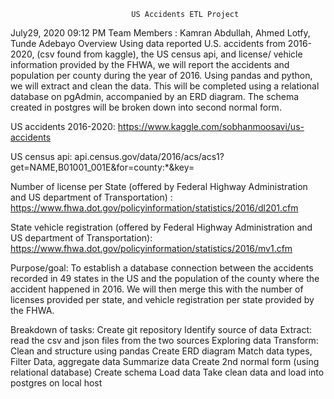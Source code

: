                               US Accidents ETL Project
July29, 2020 09:12 PM
Team Members : Kamran Abdullah, Ahmed Lotfy, Tunde Adebayo
Overview
	Using data reported U.S. accidents from 2016-2020, (csv found from kaggle), the US census api, and license/ vehicle information provided by the FHWA, we will report the accidents and population per county during the year of 2016. Using pandas and python, we will extract and clean the data. This will be completed using a relational database on pgAdmin, accompanied by an ERD diagram. The schema created in postgres will be broken down into second normal form.

US accidents 2016-2020: https://www.kaggle.com/sobhanmoosavi/us-accidents

US census api: api.census.gov/data/2016/acs/acs1?get=NAME,B01001_001E&for=county:*&key=

Number of license per State (offered by Federal Highway Administration and US department of Transportation) : https://www.fhwa.dot.gov/policyinformation/statistics/2016/dl201.cfm

State vehicle registration (offered by Federal Highway Administration and US department of Transportation): https://www.fhwa.dot.gov/policyinformation/statistics/2016/mv1.cfm


Purpose/goal:
To establish a database connection between the accidents recorded in 49 states in the US and the population of the county where the accident happened in 2016. We will then merge this with the number of licenses provided per state, and vehicle registration per state provided by the FHWA.


Breakdown of tasks:
Create git repository
Identify source of data
Extract: read the csv and json files from the two sources
Exploring data
Transform: Clean and structure using pandas
Create ERD diagram
Match data types, Filter Data, aggregate data
Summarize data
Create 2nd normal form (using relational database)
Create schema
Load data
Take clean data and load into postgres on local host


